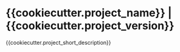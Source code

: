 # {{cookiecutter.project_name}} | {{cookiecutter.project_version}}
{{cookiecutter.project_short_description}}